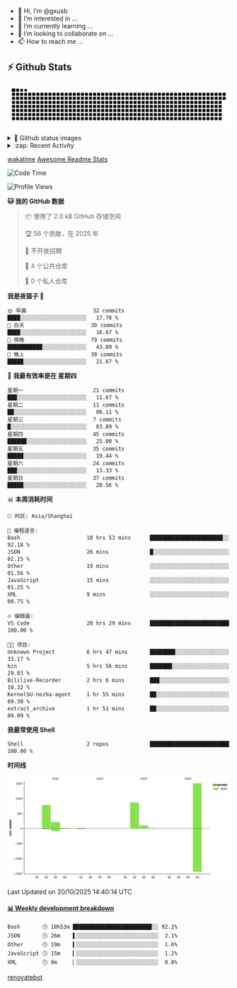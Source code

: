 - 👋 Hi, I’m @gxusb
- 👀 I’m interested in ...
- 🌱 I’m currently learning ...
- 💞️ I’m looking to collaborate on ...
- 📫 How to reach me ...

## ⚡ Github Stats

<picture>
  <source media="(prefers-color-scheme: dark)" srcset="assets/github-snake-dark.svg" />
  <source media="(prefers-color-scheme: light)" srcset="assets/github-snake.svg" />
  <img alt="github-snake" src="assets/github-snake.svg" />
</picture>

<details>
<summary>👀 Github status images</summary>
<p align="left">
  <img width="49.8%" src="https://github-readme-stats.vercel.app/api?username=gxusb&show_icons=true&theme=tokyonight&hide_border=true&locale=cn">
  [![GitHub Streak](https://streak-stats.demolab.com?user=gxusb&theme=vue&locale=zh_Hans&date_format=%5BY.%5Dn.j)](https://git.io/streak-stats)
</p>

[![Ashutosh's github activity graph](https://github-readme-activity-graph.vercel.app/graph?username=gxusb&bg_color=293036&color=ffffff&line=9ecbff&point=f97583&area=true&hide_border=true)](https://github.com/ashutosh00710/github-readme-activity-graph)
</details>

<details>
<summary>:zap: Recent Activity</summary>
<!--START_SECTION:activity-->

1. 🎉 Merged PR [#17](https://github.com/gxusb/gxusb/pull/17) in [gxusb/gxusb](https://github.com/gxusb/gxusb)
2. 🎉 Merged PR [#16](https://github.com/gxusb/gxusb/pull/16) in [gxusb/gxusb](https://github.com/gxusb/gxusb)
3. 🎉 Merged PR [#15](https://github.com/gxusb/gxusb/pull/15) in [gxusb/gxusb](https://github.com/gxusb/gxusb)
4. 🎉 Merged PR [#14](https://github.com/gxusb/gxusb/pull/14) in [gxusb/gxusb](https://github.com/gxusb/gxusb)
5. ❗ Opened issue [#56](https://github.com/hua0512/stream-rec/issues/56) in [hua0512/stream-rec](https://github.com/hua0512/stream-rec)
6. ❗ Opened issue [#50](https://github.com/hua0512/stream-rec/issues/50) in [hua0512/stream-rec](https://github.com/hua0512/stream-rec)
7. 🗣 Commented on [#5](https://github.com/v03413/ServerStatus-Client/issues/5) in [v03413/ServerStatus-Client](https://github.com/v03413/ServerStatus-Client)
8. ❗️ Opened issue [#5](https://github.com/v03413/ServerStatus-Client/issues/5) in [v03413/ServerStatus-Client](https://github.com/v03413/ServerStatus-Client)
9. ❗️ Opened issue [#2233](https://github.com/alist-org/alist/issues/2233) in [alist-org/alist](https://github.com/alist-org/alist)
10. ❗️ Opened issue [#194](https://github.com/cppla/ServerStatus/issues/194) in [cppla/ServerStatus](https://github.com/cppla/ServerStatus)

<!--END_SECTION:activity-->
</details>

[wakatime](https://wakatime.com/dashboard) [Awesome Readme Stats](https://github.com/marketplace/actions/profile-readme-development-stats)

<!--START_SECTION:waka-->
![Code Time](http://img.shields.io/badge/Code%20Time-225%20hrs%2028%20mins-blue)

![Profile Views](http://img.shields.io/badge/%E4%B8%AA%E4%BA%BA%E8%B5%84%E6%96%99%E8%A7%82%E7%9C%8B%E6%AC%A1%E6%95%B0-193-blue)

**🐱 我的 GitHub 数据** 

> 📦  使用了 2.0 kB GitHub 存储空间 
 > 
> 🏆 56 个贡献，在 2025 年
 > 
> 🚫 不开放招聘
 > 
> 📜 4 个公共仓库 
 > 
> 🔑 0 个私人仓库 
 > 
**我是夜猫子 🦉** 

```text
🌞 早晨                     32 commits          ████░░░░░░░░░░░░░░░░░░░░░   17.78 % 
🌆 白天                     30 commits          ████░░░░░░░░░░░░░░░░░░░░░   16.67 % 
🌃 傍晚                     79 commits          ███████████░░░░░░░░░░░░░░   43.89 % 
🌙 晚上                     39 commits          █████░░░░░░░░░░░░░░░░░░░░   21.67 % 
```
📅 **我最有效率是在 星期四** 

```text
星期一                      21 commits          ███░░░░░░░░░░░░░░░░░░░░░░   11.67 % 
星期二                      11 commits          ██░░░░░░░░░░░░░░░░░░░░░░░   06.11 % 
星期三                      7 commits           █░░░░░░░░░░░░░░░░░░░░░░░░   03.89 % 
星期四                      45 commits          ██████░░░░░░░░░░░░░░░░░░░   25.00 % 
星期五                      35 commits          █████░░░░░░░░░░░░░░░░░░░░   19.44 % 
星期六                      24 commits          ███░░░░░░░░░░░░░░░░░░░░░░   13.33 % 
星期日                      37 commits          █████░░░░░░░░░░░░░░░░░░░░   20.56 % 
```


📊 **本周消耗时间** 

```text
🕑︎ 时区: Asia/Shanghai

💬 编程语言: 
Bash                     18 hrs 53 mins      ███████████████████████░░   92.18 % 
JSON                     26 mins             █░░░░░░░░░░░░░░░░░░░░░░░░   02.15 % 
Other                    19 mins             ░░░░░░░░░░░░░░░░░░░░░░░░░   01.56 % 
JavaScript               15 mins             ░░░░░░░░░░░░░░░░░░░░░░░░░   01.25 % 
XML                      9 mins              ░░░░░░░░░░░░░░░░░░░░░░░░░   00.75 % 

🔥 编辑器: 
VS Code                  20 hrs 29 mins      █████████████████████████   100.00 % 

🐱‍💻 项目: 
Unknown Project          6 hrs 47 mins       ████████░░░░░░░░░░░░░░░░░   33.17 % 
bin                      5 hrs 56 mins       ███████░░░░░░░░░░░░░░░░░░   29.03 % 
Bililive-Recorder        2 hrs 6 mins        ███░░░░░░░░░░░░░░░░░░░░░░   10.32 % 
KernelSU-nezha-agent     1 hr 55 mins        ██░░░░░░░░░░░░░░░░░░░░░░░   09.38 % 
extract_archive          1 hr 51 mins        ██░░░░░░░░░░░░░░░░░░░░░░░   09.09 % 
```

**我最常使用 Shell** 

```text
Shell                    2 repos             █████████████████████████   100.00 % 
```



**时间线**

![Lines of Code chart](https://raw.githubusercontent.com/gxusb/gxusb/master/assets/bar_graph.png)


 Last Updated on 20/10/2025 14:40:14 UTC
<!--END_SECTION:waka-->

<!-- waka-box start -->
#### <a href="https://gist.github.com/595eec8ae8745b516c9a8ad8a265a100" target="_blank">📊 Weekly development breakdown</a>
```text
Bash       🕓 18h53m ████████████████████████▉░░ 92.2%
JSON       🕓 26m    ▌░░░░░░░░░░░░░░░░░░░░░░░░░░  2.1%
Other      🕓 19m    ▍░░░░░░░░░░░░░░░░░░░░░░░░░░  1.6%
JavaScript 🕓 15m    ▎░░░░░░░░░░░░░░░░░░░░░░░░░░  1.2%
XML        🕓 9m     ▏░░░░░░░░░░░░░░░░░░░░░░░░░░  0.8%
```
<!-- Powered by https://github.com/YouEclipse/waka-box-go . -->
<!-- waka-box end -->

<!---
gxusb/gxusb is a ✨ special ✨ repository because its `README.md` (this file) appears on your GitHub profile.
You can click the Preview link to take a look at your changes.
--->

[renovatebot](https://app.renovatebot.com/dashboard)
